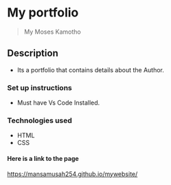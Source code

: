# My portfolio
>My Moses Kamotho
## Description 
* Its a portfolio that contains details about the Author.
### Set up instructions
* Must have Vs Code Installed.
### Technologies used
* HTML 
* CSS 
#### Here is a link to the page 
https://mansamusah254.github.io/mywebsite/
